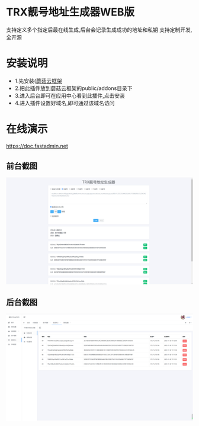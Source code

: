 # TRX靓号地址生成器WEB版

支持定义多个指定后最在线生成,后台会记录生成成功的地址和私钥
支持定制开发,全开源

# 安装说明
* 1.先安装([蘑菇云框架](https://github.com/moguyunBot/moguyun.pro)
* 2.把此插件放到蘑菇云框架的public/addons目录下
* 3.进入后台即可在应用中心看到此插件,点击安装
* 4.进入插件设置好域名,即可通过该域名访问

# 在线演示
https://doc.fastadmin.net

## 前台截图
![前台](https://raw.githubusercontent.com/moguyunBot/trxsc/main/1.png "前台")


## 后台截图
![前台](https://raw.githubusercontent.com/moguyunBot/trxsc/main/2.png "前台")
